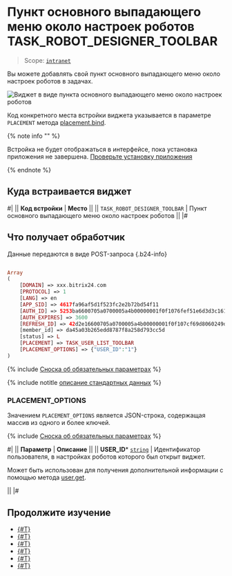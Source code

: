 # Пункт основного выпадающего меню около настроек роботов TASK_ROBOT_DESIGNER_TOOLBAR

> Scope: [`intranet`](../../scopes/permissions.md)

Вы можете добавлять свой пункт основного выпадающего меню около настроек роботов в задачах.

![Виджет в виде пункта основного выпадающего меню около настроек роботов](./_images/TASK_ROBOT_DESIGNER_TOOLBAR.png "пункта основного выпадающего меню около настроек роботов")

Код конкретного места встройки виджета указывается в параметре `PLACEMENT` метода [placement.bind](../placement-bind.md).

{% note info "" %}

Встройка не будет отображаться в интерфейсе, пока установка приложения не завершена. [Проверьте установку приложения](../../../settings/app-installation/installation-finish.md)

{% endnote %}

## Куда встраивается виджет

#|
|| **Код встройки** | **Место** ||
|| `TASK_ROBOT_DESIGNER_TOOLBAR` | Пункт основного выпадающего меню около настроек роботов ||
|#

## Что получает обработчик

Данные передаются в виде POST-запроса {.b24-info}

```php

Array
(
    [DOMAIN] => xxx.bitrix24.com
    [PROTOCOL] => 1
    [LANG] => en
    [APP_SID] => 4617fa96af5d1f523fc2e2b72bd54f11
    [AUTH_ID] => 5253ba6600705a0700005a4b00000001f0f1076fef51e6d3d3c1616a9fd92a714ca452
    [AUTH_EXPIRES] => 3600
    [REFRESH_ID] => 42d2e16600705a0700005a4b00000001f0f107cf69d8060249da353587f8ec862be702
    [member_id] => da45a03b265edd8787f8a258d793cc5d
    [status] => L
    [PLACEMENT] => TASK_USER_LIST_TOOLBAR
    [PLACEMENT_OPTIONS] => {"USER_ID":"1"}
)

```

{% include [Сноска об обязательных параметрах](../../../_includes/required.md) %}

{% include notitle [описание стандартных данных](../_includes/widget_data.md) %}

### PLACEMENT_OPTIONS

Значением `PLACEMENT_OPTIONS` является JSON-строка, содержащая массив из одного и более ключей.

{% include [Сноска об обязательных параметрах](../../../_includes/required.md) %}

#|
|| **Параметр** | **Описание** ||
|| **USER_ID***
[`string`](../../data-types.md) | Идентификатор пользователя, в настройках роботов которого был открыт виджет.

Может быть использован для получения дополнительной информации с помощью метода [user.get](../../user/user-get.md).

||
|#

## Продолжите изучение

- [{#T}](../placement-bind.md)
- [{#T}](../ui-interaction/index.md)
- [{#T}](../ui-interaction/crm-card.md)
- [{#T}](../../../settings/interactivity/index.md)
- [{#T}](../open-application.md)
- [{#T}](../open-path.md)
